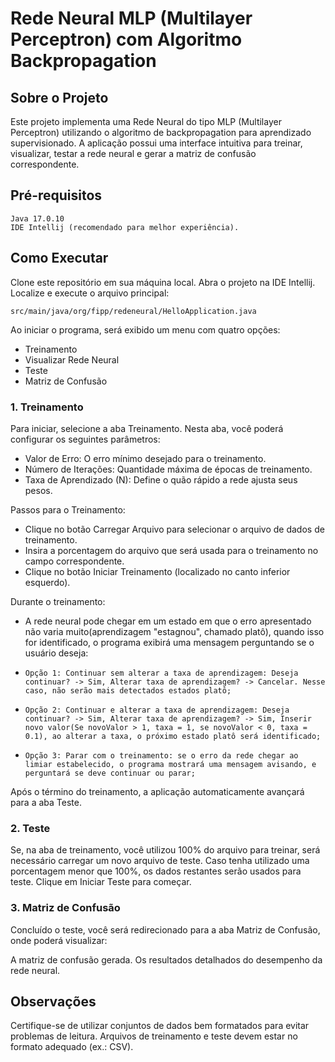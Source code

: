 # Rede Neural MLP (Multilayer Perceptron) com Algoritmo Backpropagation
## Sobre o Projeto
Este projeto implementa uma Rede Neural do tipo MLP (Multilayer Perceptron) utilizando o algoritmo de backpropagation para aprendizado supervisionado. A aplicação possui uma interface intuitiva para treinar, visualizar, testar a rede neural e gerar a matriz de confusão correspondente.

## Pré-requisitos
    Java 17.0.10
    IDE Intellij (recomendado para melhor experiência).
## Como Executar
Clone este repositório em sua máquina local.
Abra o projeto na IDE Intellij.
Localize e execute o arquivo principal:

    src/main/java/org/fipp/redeneural/HelloApplication.java

Ao iniciar o programa, será exibido um menu com quatro opções:

* Treinamento
* Visualizar Rede Neural
* Teste
* Matriz de Confusão

### 1. Treinamento
Para iniciar, selecione a aba Treinamento. Nesta aba, você poderá configurar os seguintes parâmetros:
* Valor de Erro: O erro mínimo desejado para o treinamento.
* Número de Iterações: Quantidade máxima de épocas de treinamento.
* Taxa de Aprendizado (N): Define o quão rápido a rede ajusta seus pesos.

Passos para o Treinamento:
* Clique no botão Carregar Arquivo para selecionar o arquivo de dados de treinamento.
* Insira a porcentagem do arquivo que será usada para o treinamento no campo correspondente.
* Clique no botão Iniciar Treinamento (localizado no canto inferior esquerdo).

Durante o treinamento:
* A rede neural pode chegar em um estado em que o erro apresentado não varia muito(aprendizagem "estagnou", chamado platô), quando isso for identificado, o programa exibirá uma mensagem perguntando se o usuário deseja:
*     Opção 1: Continuar sem alterar a taxa de aprendizagem: Deseja continuar? -> Sim, Alterar taxa de aprendizagem? -> Cancelar. Nesse caso, não serão mais detectados estados platô;
*     Opção 2: Continuar e alterar a taxa de aprendizagem: Deseja continuar? -> Sim, Alterar taxa de aprendizagem? -> Sim, Inserir novo valor(Se novoValor > 1, taxa = 1, se novoValor < 0, taxa = 0.1), ao alterar a taxa, o próximo estado platô será identificado;
*     Opção 3: Parar com o treinamento: se o erro da rede chegar ao limiar estabelecido, o programa mostrará uma mensagem avisando, e perguntará se deve continuar ou parar;

Após o término do treinamento, a aplicação automaticamente avançará para a aba Teste.

### 2. Teste
Se, na aba de treinamento, você utilizou 100% do arquivo para treinar, será necessário carregar um novo arquivo de teste.
Caso tenha utilizado uma porcentagem menor que 100%, os dados restantes serão usados para teste.
Clique em Iniciar Teste para começar.

### 3. Matriz de Confusão
Concluído o teste, você será redirecionado para a aba Matriz de Confusão, onde poderá visualizar:

A matriz de confusão gerada.
Os resultados detalhados do desempenho da rede neural.

## Observações
Certifique-se de utilizar conjuntos de dados bem formatados para evitar problemas de leitura.
Arquivos de treinamento e teste devem estar no formato adequado (ex.: CSV).
